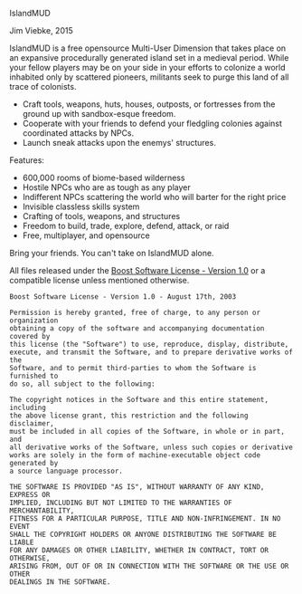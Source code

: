 IslandMUD

Jim Viebke, 2015

IslandMUD is a free opensource Multi-User Dimension that takes place on an expansive procedurally generated island set in a medieval period. While your fellow players may be on your side in your efforts to colonize a world inhabited only by scattered pioneers, militants seek to purge this land of all trace of colonists.

- Craft tools, weapons, huts, houses, outposts, or fortresses from the ground up with sandbox-esque freedom.
- Cooperate with your friends to defend your fledgling colonies against coordinated attacks by NPCs.
- Launch sneak attacks upon the enemys' structures.

Features:

- 600,000 rooms of biome-based wilderness
- Hostile NPCs who are as tough as any player
- Indifferent NPCs scattering the world who will barter for the right price
- Invisible classless skills system
- Crafting of tools, weapons, and structures
- Freedom to build, trade, explore, defend, attack, or raid
- Free, multiplayer, and opensource

Bring your friends. You can't take on IslandMUD alone.


All files released under the [Boost Software License - Version 1.0](http://www.boost.org/LICENSE_1_0.txt) or a compatible license unless mentioned otherwise.


```
Boost Software License - Version 1.0 - August 17th, 2003

Permission is hereby granted, free of charge, to any person or organization
obtaining a copy of the software and accompanying documentation covered by
this license (the "Software") to use, reproduce, display, distribute,
execute, and transmit the Software, and to prepare derivative works of the
Software, and to permit third-parties to whom the Software is furnished to
do so, all subject to the following:

The copyright notices in the Software and this entire statement, including
the above license grant, this restriction and the following disclaimer,
must be included in all copies of the Software, in whole or in part, and
all derivative works of the Software, unless such copies or derivative
works are solely in the form of machine-executable object code generated by
a source language processor.

THE SOFTWARE IS PROVIDED "AS IS", WITHOUT WARRANTY OF ANY KIND, EXPRESS OR
IMPLIED, INCLUDING BUT NOT LIMITED TO THE WARRANTIES OF MERCHANTABILITY,
FITNESS FOR A PARTICULAR PURPOSE, TITLE AND NON-INFRINGEMENT. IN NO EVENT
SHALL THE COPYRIGHT HOLDERS OR ANYONE DISTRIBUTING THE SOFTWARE BE LIABLE
FOR ANY DAMAGES OR OTHER LIABILITY, WHETHER IN CONTRACT, TORT OR OTHERWISE,
ARISING FROM, OUT OF OR IN CONNECTION WITH THE SOFTWARE OR THE USE OR OTHER
DEALINGS IN THE SOFTWARE.
```
